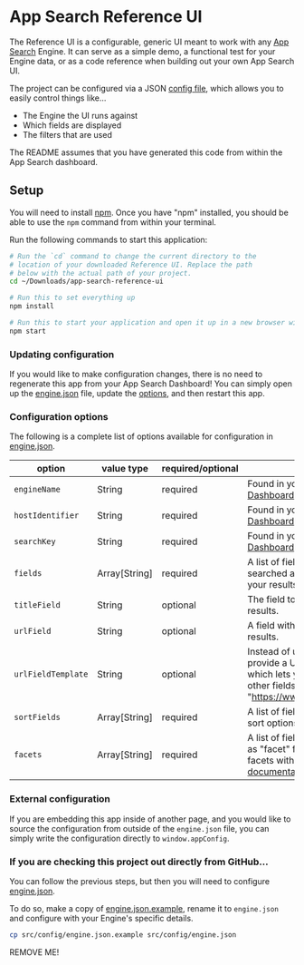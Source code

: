 # App Search Reference UI

The Reference UI is a configurable, generic UI meant to work with
any [App Search](https://www.elastic.co/cloud/app-search-service) Engine. It
can serve as a simple demo, a functional test for your Engine data,
or as a code reference when building out your own App Search
UI.

The project can be configured via a JSON [config file](src/config/engine.json),
which allows you to easily control things like...

- The Engine the UI runs against
- Which fields are displayed
- The filters that are used

The README assumes that you have generated this code from within the App Search dashboard.

## Setup

You will need to install [npm](https://www.npmjs.com/). Once you have "npm"
installed, you should be able to use the `npm` command from within your
terminal.

Run the following commands to start this application:

```bash
# Run the `cd` command to change the current directory to the
# location of your downloaded Reference UI. Replace the path
# below with the actual path of your project.
cd ~/Downloads/app-search-reference-ui

# Run this to set everything up
npm install

# Run this to start your application and open it up in a new browser window
npm start
```

### Updating configuration

If you would like to make configuration changes, there is no need to regenerate
this app from your App Search Dashboard! You can simply open up the
[engine.json](src/config/engine.json) file, update the [options](#config),
and then restart this app.

### Configuration options <a id="config"></a>

The following is a complete list of options available for configuration in [engine.json](src/config/engine.json).

| option | value type | required/optional | source
| --- | --- | --- | --- |
| `engineName` | String | required | Found in your [App Search Dashboard](http://app.swiftype.com/as). |
| `hostIdentifier` | String | required | Found in your [App Search Dashboard](http://app.swiftype.com/as). |
| `searchKey` | String | required | Found in your [App Search Dashboard](http://app.swiftype.com/as). |
| `fields` | Array[String] | required | A list of fields that will be searched and displayed within your results. |
| `titleField` | String | optional | The field to display as the title in results. |
| `urlField` | String | optional | A field with a url to use as a link in results. |
| `urlFieldTemplate` | String | optional |  Instead of urlField, you can provide a URL "template" here, which lets you build a URL from other fields. ex: "https://www.example.com/{{id}}". |
| `sortFields` | Array[String] | required |  A list of fields that will be used for sort options. |
| `facets` | Array[String] | required |  A list of fields that will be available as "facet" filters. Read more about facets within the [App Search documentation](https://swiftype.com/documentation/app-search/guides/facets). |

### External configuration

If you are embedding this app inside of another page, and you would like to
source the configuration from outside of the `engine.json` file,
you can simply write the configuration directly to `window.appConfig`.

### If you are checking this project out directly from GitHub... <a id="github"></a>

You can follow the previous steps, but then you will need to configure
[engine.json](src/config/engine.json).

To do so, make a copy of [engine.json.example](src/config/engine.json.example),
rename it to `engine.json` and configure with your Engine's specific details.

```bash
cp src/config/engine.json.example src/config/engine.json
```

REMOVE ME!
